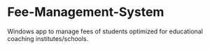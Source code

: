 # Fee-Management-System
Windows app to manage fees of students optimized for educational coaching institutes/schools.
